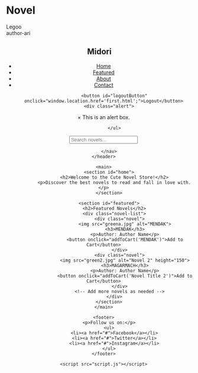 # Novel
Legoo
<br>
author-ari
<!DOCTYPE html>
<html lang="en">
<head>
    <meta charset="UTF-8">
    <meta name="viewport" content="width=device-width, initial-scale=1.0">
    <title>Cute Novel Store</title>
    <link rel="stylesheet" href="styles.css">
</head>
<body>
    <header>
        <nav>
            <h1>Midori</h1>
            <ul>
                <li><a href="#home">Home</a></li>
                <li><a href="#featured">Featured</a></li>
                <li><a href="#about">About</a></li>
                <li><a href="#contact">Contact</a></li>
   
            <button id="logoutButton" onclick="window.location.href='first.html';">Logout</button>
        <div class="alert">
  <span class="logoutButton" onclick="this.parentElement.style.display='none';">&times;</span>
  This is an alert box.
</div>

            </ul>
<input type="text" id="searchBox" placeholder="Search novels..." onkeyup="searchNovels()">

        </nav>
    </header>
    
    <main>
        <section id="home">
            <h2>Welcome to the Cute Novel Store!</h2>
            <p>Discover the best novels to read and fall in love with.</p>
        </section>
        
        <section id="featured">
            <h2>Featured Novels</h2>
            <div class="novel-list">
                <div class="novel">
                    <img src="greena.jpg" alt="MENDAK">
                    <h3>MENDAK</h3>
                    <p>Author: Author Name</p>
                    <button onclick="addToCart('MENDAK')">Add to Cart</button>
                </div>
                <div class="novel">
                    <img src="green2.jpg" alt="Novel 2" height="150">
                    <h3>MAGARMACH</h3>
                    <p>Author: Author Name</p>
                    <button onclick="addToCart('Novel Title 2')">Add to Cart</button>
                </div>
                <!-- Add more novels as needed -->
            </div>
        </section>
    </main>
    
    <footer>
        <p>Follow us on:</p>
        <ul>
            <li><a href="#">Facebook</a></li>
            <li><a href="#">Twitter</a></li>
            <li><a href="#">Instagram</a></li>
        </ul>
    </footer>

    <script src="script.js"></script>
</body>
</html>
